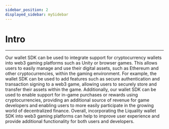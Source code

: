 ```yaml
---
sidebar_position: 2
displayed_sidebar: mySidebar
---
```


# Intro

---

Our wallet SDK can be used to integrate support for cryptocurrency wallets into web3 gaming platforms such as Unity or browser games. This allows users to easily manage and use their digital assets, such as Ethereum and other cryptocurrencies, within the gaming environment. For example, the wallet SDK can be used to add features such as secure authentication and transaction signing to a web3 game, allowing users to securely store and transfer their assets within the game. Additionally, our wallet SDK can be used to enable support for in-game purchases or rewards using cryptocurrencies, providing an additional source of revenue for game developers and enabling users to more easily participate in the growing world of decentralized finance. Overall, incorporating the Liquality wallet SDK into web3 gaming platforms can help to improve user experience and provide additional functionality for both users and developers.
